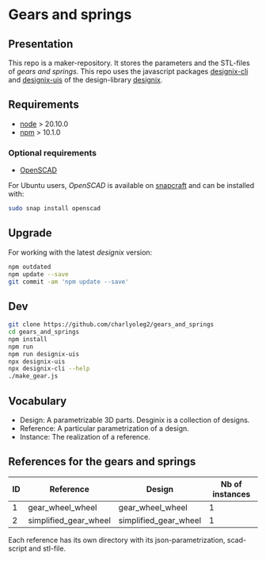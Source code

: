 Gears and springs
=================


Presentation
------------

This repo is a maker-repository. It stores the parameters and the STL-files of *gears and springs*.
This repo uses the javascript packages [designix-cli](https://www.npmjs.com/package/designix-cli) and [designix-uis](https://www.npmjs.com/package/designix-uis) of the design-library [designix](https://charlyoleg2.github.io/parametrix/).


Requirements
------------

- [node](https://nodejs.org) > 20.10.0
- [npm](https://docs.npmjs.com/cli) > 10.1.0


### Optional requirements

- [OpenSCAD](https://openscad.org/)

For Ubuntu users, *OpenSCAD* is available on [snapcraft](https://snapcraft.io/openscad) and can be installed with:

```bash
sudo snap install openscad
```

Upgrade
-------

For working with the latest *designix* version:

```bash
npm outdated
npm update --save
git commit -am 'npm update --save'
```


Dev
---

```bash
git clone https://github.com/charlyoleg2/gears_and_springs
cd gears_and_springs
npm install
npm run
npm run designix-uis
npx designix-uis
npx designix-cli --help
./make_gear.js
```

Vocabulary
----------

- Design: A parametrizable 3D parts. Desginix is a collection of designs.
- Reference: A particular parametrization of a design.
- Instance: The realization of a reference.


References for the gears and springs
------------------------------------

ID | Reference                 | Design                   | Nb of instances
---|---------------------------|--------------------------|----------------
1  | gear\_wheel\_wheel        | gear\_wheel\_wheel       | 1
2  | simplified\_gear\_wheel   | simplified\_gear\_wheel  | 1

Each reference has its own directory with its json-parametrization, scad-script and stl-file.


